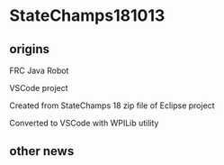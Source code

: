 # StateChamps181013
## origins
FRC Java Robot

VSCode project

Created from StateChamps 18 zip file of Eclipse project

Converted to VSCode with WPILib utility

## other news


